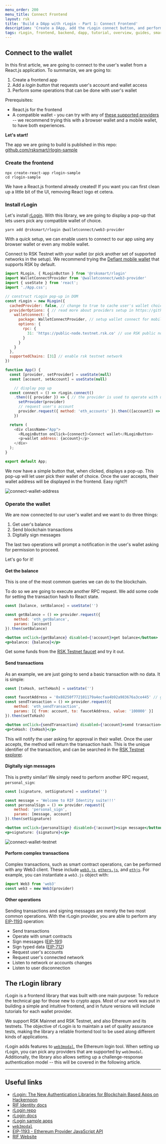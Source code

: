 ```yaml
---
menu_order: 200
menu_title: Connect Frontend
layout: rsk
title: 'Build a DApp with rLogin - Part 1: Connect Frontend'
description: 'Create a DApp, add the rLogin connect button, and perform several operations with the connected wallet'
tags: rLogin, frontend, backend, dapp, tutorial, overview, guides, smart-contracts, web3, bitcoin, rsk, peer-to-peer, dapp-examples, blockchain, auth, libraries
---
```


## Connect to the wallet

In this first article,
we are going to connect to the user's wallet from
a React.js application.
To summarize, we are going to:

1. Create a frontend app
2. Add a _login button_ that requests user's account and wallet access
3. Perform some operations that can be done with user's wallet

Prerequisites:

- React.js for the frontend
- A compatible wallet - you can try with any of
  [these supported providers](https://github.com/rsksmart/rlogin#features) --
  we recommend trying this with a browser wallet and a mobile wallet,
  to have both experiences.

**Let's start!**

The app we are going to build is published in this repo:
[github.com/rsksmart/rlogin-sample](https://github.com/rsksmart/rlogin-sample/)

### Create the frontend

```shell
npx create-react-app rlogin-sample
cd rlogin-sample
```

We have a React.js frontend already created!
If you want you can first clean up a little bit of the UI,
removing React logo et cetera.

### Install rLogin

Let's install [rLogin](https://github.com/rsksmart/rLogin).
With this library, we are going to display a pop-up
that lets users pick any compatible wallet of choice.

```shell
yarn add @rsksmart/rlogin @walletconnect/web3-provider
```

With a quick setup, we can enable users to connect to our app
using any browser wallet or even any mobile wallet.

Connect to RSK Testnet with your wallet
(or pick another set of supported networks in the setup).
We recommend trying the [Defiant mobile wallet](https://defiantapp.tech/)
that supports RSK by default.

```javascript
import RLogin, { RLoginButton } from '@rsksmart/rlogin'
import WalletConnectProvider from '@walletconnect/web3-provider'
import { useState } from 'react';
import './App.css';

// construct rLogin pop-up in DOM
const rLogin = new RLogin({
  cachedProvider: false, // change to true to cache user's wallet choice
  providerOptions: { // read more about providers setup in https://github.com/web3Modal/web3modal/
    walletconnect: {
      package: WalletConnectProvider, // setup wallet connect for mobile wallet support
      options: {
        rpc: {
          31: 'https://public-node.testnet.rsk.co' // use RSK public nodes to connect to the testnet
        }
      }
    }
  },
  supportedChains: [31] // enable rsk testnet network
})

function App() {
  const [provider, setProvider] = useState(null)
  const [account, setAccount] = useState(null)

    // display pop up
  const connect = () => rLogin.connect()
    .then(({ provider }) => { // the provider is used to operate with user's wallet
      setProvider(provider)
      // request user's account
      provider.request({ method: 'eth_accounts' }).then(([account]) => setAccount(account))
    })

  return (
    <div className="App">
      <RLoginButton onClick={connect}>Connect wallet</RLoginButton>
      <p>wallet address: {account}</p>
    </div>
  );
}

export default App;
```

We now have a simple button that, when clicked, displays a pop-up.
This pop-up will let user pick their wallet of choice.
Once the user accepts, their wallet address will be displayed in the frontend.
Easy right?!

![connect-wallet-address](/assets/img/guides/rLogin/connect-wallet-address.png)

### Operate the wallet

We are now connected to our user's wallet
and we want to do three things:

1. Get user's balance
2. Send blockchain transactions
3. Digitally sign messages

The last two operations will prompt a notification
in the user's wallet asking for permission to proceed.

Let's go for it!

#### Get the balance

This is one of the most common queries we can do to the blockchain.

To do so we are going to execute another RPC request.
We add some code for setting the transaction hash to React state.

```javascript
const [balance, setBalance] = useState('')

const getBalance = () => provider.request({
    method: 'eth_getBalance',
    params: [account]
}).then(setBalance)
```

```jsx
<button onClick={getBalance} disabled={!account}>get balance</button>
<p>balance: {balance}</p>
```

Get some funds from the
[RSK Testnet faucet](https://faucet.rsk.co/)
and try it out.

#### Send transactions

As an example, we are just going to send
a basic transaction with no data. It is simple:

```javascript
const [txHash, setTxHash] = useState('')

const faucetAddress = '0x88250f772101179a4ecfaa4b92a983676a3ce445' // giving back some funds
const sendTransaction = () => provider.request({
    method: 'eth_sendTransaction',
    params: [{ from: account, to: faucetAddress, value: '100000' }]
}).then(setTxHash)
```

```jsx
<button onClick={sendTransaction} disabled={!account}>send transaction</button>
<p>txHash: {txHash}</p>
```

This will notify the user asking for approval in their wallet.
Once the user accepts, the method will return the transaction hash.
This is the unique identifier of the transaction,
and can be searched in the
[RSK Testnet explorer](https://explorer.testnet.rsk.co).

#### Digitally sign messages

This is pretty similar!
We simply need to perform another RPC request, `personal_sign`:

```javascript
const [signature, setSignature] = useState('')

const message = 'Welcome to RIF Identity suite!!!'
const personalSign = () => provider.request({
    method: 'personal_sign',
    params: [message, account]
}).then(setSignature)
```

```jsx
<button onClick={personalSign} disabled={!account}>sign message</button>
<p>signature: {signature}</p>
```

![connect-wallet-testnet](/assets/img/guides/rLogin/connect-wallet-testnet.png)

#### Perform complex transactions

Complex transactions, such as smart contract operations,
can be performed with any Web3 client.
These include
[`web3.js`](https://github.com/ChainSafe/web3.js),
[`ethers.js`](https://github.com/ethers-io/ethers.js/), and
[`ethjs`](https://github.com/ethjs/ethjs).
For example, you can instantiate a `web3.js` object with:

```javascript
import Web3 from 'web3'
const web3 = new Web3(provider)
```

#### Other operations

Sending transactions and signing messages are merely
the two most common operations.
With the rLogin provider, you are able to perform any
[EIP-1193](https://eips.ethereum.org/EIPS/eip-1193) operation:

- Send transactions
- Operate with smart contracts
- Sign messages ([EIP-191](https://eips.ethereum.org/EIPS/eip-191))
- Sign typed data ([EIP-712](https://eips.ethereum.org/EIPS/eip-712))
- Request user's accounts
- Request user's connected network
- Listen to network or accounts changes
- Listen to user disconnection

## The rLogin library

rLogin is a frontend library that was built with one main purpose:
To reduce the technical gap for those new to crypto apps.
Most of our work was put in building a simple and intuitive frontend,
and in future versions will include tutorials for each wallet provider.

We support RSK Mainnet and RSK Testnet,
and also Ethereum and its testnets.
The objective of rLogin is to maintain a set of quality assurance tests,
making the library a reliable frontend tool
to be used along different kinds of applications.

rLogin adds features to
[`web3modal`](https://github.com/web3Modal/web3modal/),
the Ethereum login tool.
When setting up rLogin,
you can pick any providers that are supported by `web3modal`.
Additionally, the library also allows setting up
a challenge-response authentication model --
this will be covered in the following article.

---

## Useful links

* [rLogin: The New Authentication Libraries for Blockchain Based Apps on Hackernoon](https://hackernoon.com/rlogin-the-new-authentication-libraries-for-blockchain-based-apps-h619330z)
* [RIF Identity docs](https://developers.rsk.co/rif/identity/)
* [rLogin repo](https://github.com/rsksmart/rlogin)
* [rLogin docs](https://developers.rsk.co/rif/rlogin/)
* [rLogin sample apps](https://github.com/rsksmart/rlogin-sample-apps)
* [`web3modal`](https://github.com/web3Modal/web3modal/)
* [EIP-1193 - Ethereum Provider JavaScript API](https://eips.ethereum.org/EIPS/eip-1193)
* [RIF Website](https://rifos.org)

